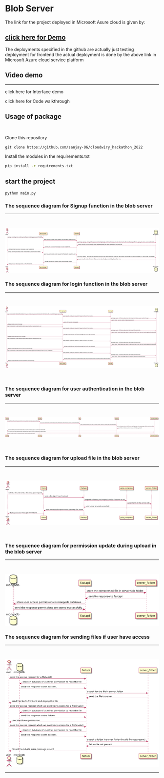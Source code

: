 # Blob Server

The link for the project deployed in Microsoft Asure cloud is given by:

## <a href="http://20.185.234.212:8000/">click here for Demo</a>


The deployments specified in the github are actually just testing deployment for frontend the actual deployment is done by the above link in Microsoft Azure cloud service platform
<br>

## Video demo
<hr>

<a link="https://drive.google.com/file/d/1lz30E6yBoJuhEqPrC0y1hnbyPMZMkryv/view?usp=sharing">
click here for Interface demo </a>

<a link="https://drive.google.com/file/d/17m-heB4kAG_L02Vzbq26mrbkStjQP34U/view?usp=sharing">click here for Code walkthrough</a>

## Usage of package

<br>

Clone this repository
<br>

```
git clone https://github.com/sanjay-06/cloudwiry_hackathon_2022
```

Install the modules in the requirements.txt

```bash
pip install -r requirements.txt
```
## start the project

```bash
python main.py
```


### The sequence diagram for Signup function in the blob server
<hr>
<br>

![Sequence](screenshots/signupsequence.png)

### The sequence diagram for login function in the blob server
<hr>
<br>

![Sequence](screenshots/loginsequence.png)


<br>

### The sequence diagram for user authentication in the blob server
<hr>
<br>


![auth](screenshots/authentication.png)

<br>

### The sequence diagram for upload file in the blob server
<hr>
<br>


![auth](screenshots/uploadfile.png)

<br>

### The sequence diagram for permission update during upload in the blob server
<hr>
<br>


![auth](screenshots/permissions.png)


### The sequence diagram for sending files if user have access
<hr>
<br>

![sequence](screenshots/access.png)

<hr>

